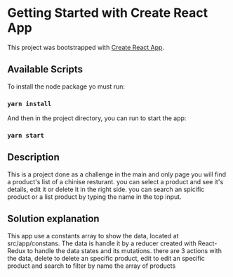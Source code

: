 # Getting Started with Create React App

This project was bootstrapped with [Create React App](https://github.com/facebook/create-react-app).

## Available Scripts

To install the node package yo must run:

### `yarn install`

And then in the project directory, you can run to start the app:

### `yarn start`

## Description

This is a project done as a challenge in the main and only page you will find a product's list  of a chinise resturant. you can select a product and see it's details, edit it or delete it in the right side. you can search an spicific product or a list product by typing the name in the top input.

## Solution explanation
 This app use a constants array to show the data, located at src/app/constans. The data is handle it by a reducer created with React-Redux to handle the data states and its mutations. there are 3 actions with the data, delete to delete an specific product, edit to edit an specific product and search to filter by name the array of products

